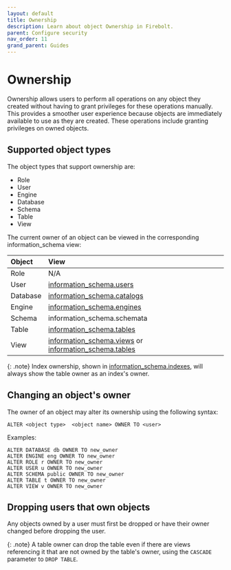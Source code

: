 ```yaml
---
layout: default
title: Ownership
description: Learn about object Ownership in Firebolt.
parent: Configure security
nav_order: 11
grand_parent: Guides
---
```


# Ownership

Ownership allows users to perform all operations on any object they created without having to grant privileges for these operations manually. This provides a smoother user experience because objects are immediately available to use as they are created. These operations include granting privileges on owned objects.

## Supported object types

The object types that support ownership are:
- Role
- User
- Engine
- Database
- Schema
- Table
- View

The current owner of an object can be viewed in the corresponding information_schema view:

| Object | View |
|:-|:-|
| Role | N/A |
| User | [information_schema.users](../../sql_reference/information-schema/users.md) |
| Database | [information_schema.catalogs](../../sql_reference/information-schema/catalogs.md) |
| Engine | [information_schema.engines](../../sql_reference/information-schema/engines.md) |
| Schema | information_schema.schemata |
| Table | [information_schema.tables](../../sql_reference/information-schema/tables.md) |
| View | [information_schema.views](../../sql_reference/information-schema/views.md) or [information_schema.tables](../../sql_reference/information-schema/tables.md) |

{: .note}
Index ownership, shown in [information_schema.indexes](../../sql_reference/information-schema/indexes.md), will always show the table owner as an index's owner.

## Changing an object's owner

The owner of an object may alter its ownership using the following syntax:
```
ALTER <object type>  <object name> OWNER TO <user>
```
Examples:
```
ALTER DATABASE db OWNER TO new_owner
ALTER ENGINE eng OWNER TO new_owner
ALTER ROLE r OWNER TO new_owner
ALTER USER u OWNER TO new_owner
ALTER SCHEMA public OWNER TO new_owner
ALTER TABLE t OWNER TO new_owner
ALTER VIEW v OWNER TO new_owner
```

## Dropping users that own objects

Any objects owned by a user must first be dropped or have their owner changed before dropping the user.

{: .note}
A table owner can drop the table even if there are views referencing it that are not owned by the table's owner, using the `CASCADE` parameter to `DROP TABLE`.